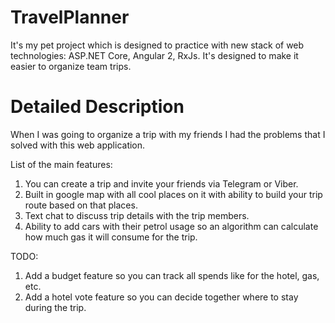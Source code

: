 # TravelPlanner

It's my pet project which is designed to practice with new stack of web technologies: ASP.NET Core, Angular 2, RxJs. 
It's designed to make it easier to organize team trips.

# Detailed Description

When I was going to organize a trip with my friends I had the problems that I solved with this web application. 

List of the main features: 

1. You can create a trip and invite your friends via Telegram or Viber.
2. Built in google map with all cool places on it with ability to build your trip route based on that places.
3. Text chat to discuss trip details with the trip members.
4. Ability to add cars with their petrol usage so an algorithm can calculate how much gas it will consume for the trip.

TODO: 

1. Add a budget feature so you can track all spends like for the hotel, gas, etc.
2. Add a hotel vote feature so you can decide together where to stay during the trip.
